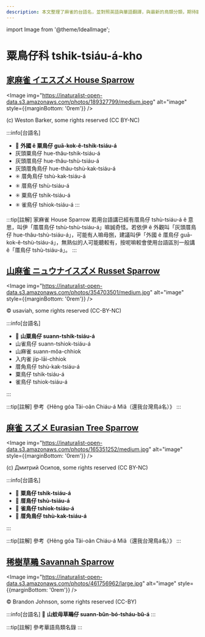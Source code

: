 ```yaml
---
description: 本文整理了麻雀的台語名，並對照英語與華語翻譯，與最新的鳥類分類，期待能夠供未來的台語鳥類圖鑑當作參考
---
```


import Image from '@theme/IdealImage';

# 粟鳥仔科 tshik-tsiáu-á-kho

## [家麻雀 イエスズメ House Sparrow](https://ebird.org/species/houspa)

<Image img="https://inaturalist-open-data.s3.amazonaws.com/photos/189327799/medium.jpeg" alt="image" style={{marginBottom: '0rem'}} />

<p className="image-caption">
(c) Weston Barker, some rights reserved (CC BY-NC)
</p>

:::info[台語名]

- 🎯 **外國 ê 粟鳥仔 guā-kok-ê-tshik-tsiáu-á**
- 灰頭粟鳥仔 hue-thâu-tshik-tsiáu-á
- 灰頭厝鳥仔 hue-thâu-tshù-tsiáu-á
- 灰頭厝角鳥仔 hue-thâu-tshù-kak-tsiáu-á
- ✳️ 厝角鳥仔 tshù-kak-tsiáu-á
- ✳️ 厝鳥仔 tshù-tsiáu-á
- ✳️ 粟鳥仔 tshik-tsiáu-á
- ✳️ 雀鳥仔 tshiok-tsiáu-á
:::

:::tip[註解]
家麻雀 House Sparrow 若用台語講已經有厝鳥仔 tshù-tsiáu-á ê 意思，叫伊「厝厝鳥仔 tshù-tshù-tsiáu-á」嘛誠奇怪。若依伊 ê 外觀叫「灰頭厝鳥仔 hue-thâu-tshù-tsiáu-á」，可能有人嘛毋捌，建議叫伊「外國 ê 厝鳥仔 guā-kok-ê-tshù-tsiáu-á」，無熟似的人可能聽較有，按呢嘛較會使用台語區別一般講 ê「厝鳥仔 tshù-tsiáu-á」。
:::

## [山麻雀 ニュウナイスズメ Russet Sparrow](https://ebird.org/species/russpa2)

<Image img="https://inaturalist-open-data.s3.amazonaws.com/photos/354703501/medium.jpg" alt="image" style={{marginBottom: '0rem'}} />

<p className="image-caption">
© usaviah, some rights reserved (CC-BY-NC)
</p>

:::info[台語名]

- 🎯 **山粟鳥仔 suann-tshik-tsiáu-á**
- 山雀鳥仔 suann-tshiok-tsiáu-á
- 山麻雀 suann-môa-chhiok
- 入内雀 ji̍p-lāi-chhiok
- 厝角鳥仔 tshù-kak-tsiáu-á
- 粟鳥仔 tshik-tsiáu-á
- 雀鳥仔 tshiok-tsiáu-á

:::

:::tip[註解]
參考《Hêng góa Tâi-oân Chiáu-á Miâ（還我台灣鳥á名）》
:::

## [麻雀 スズメ Eurasian Tree Sparrow](https://ebird.org/species/eutspa)

<Image img="https://inaturalist-open-data.s3.amazonaws.com/photos/165351252/medium.jpg" alt="image" style={{marginBottom: '0rem'}} />

<p className="image-caption">
(c) Дмитрий Осипов, some rights reserved (CC BY-NC)
</p>

:::info[台語名]

- 🎯 **粟鳥仔 tshik-tsiáu-á**
- 🎯 **厝鳥仔 tshù-tsiáu-á**
- 🎯 **雀鳥仔 tshiok-tsiáu-á**
- 🎯 **厝角鳥仔 tshù-kak-tsiáu-á**

:::

:::tip[註解]
參考《Hêng góa Tâi-oân Chiáu-á Miâ（還我台灣鳥á名）》
:::

## [稀樹草鵐 Savannah Sparrow](https://ebird.org/species/savspa)

<Image img="https://inaturalist-open-data.s3.amazonaws.com/photos/461756962/large.jpg" alt="image" style={{marginBottom: '0rem'}} />

<p className="image-caption">
© Brandon Johnson, some rights reserved (CC-BY)
</p>

:::info[台語名]
🎯 **山蚊母草鵐仔 suann-bûn-bó-tsháu-bû-á**
:::

:::tip[註解]
參考華語鳥類名錄
:::
